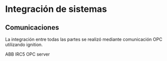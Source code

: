 # Integración de sistemas

## Comunicaciones

La integración entre todas las partes se realizó mediante comunicación OPC utilizando ignition.

ABB IRC5 OPC server
